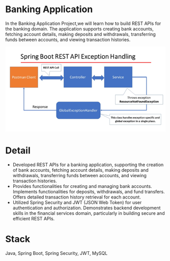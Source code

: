 # Banking Application

In the Banking Application Project,we will learn how to build REST APIs for the banking domain. The application supports creating bank accounts, fetching account details, making deposits and withdrawals, transferring funds between accounts, and viewing transaction histories.

![img.png](pic-readme%2Fimg.png)

# Detail
- Developed REST APIs for a banking application, supporting the creation of bank accounts, fetching account details, making deposits and withdrawals, transferring funds between accounts, and viewing transaction histories.
- Provides functionalities for creating and managing bank accounts. Implements functionalities for deposits, withdrawals, and fund transfers. Offers detailed transaction history retrieval for each account.
- Utilized Spring Security and JWT (JSON Web Token) for user authentication and authorization. Demonstrates backend development skills in the financial services domain, particularly in building secure and efficient REST APIs.

# Stack
Java, Spring Boot, Spring Security, JWT, MySQL